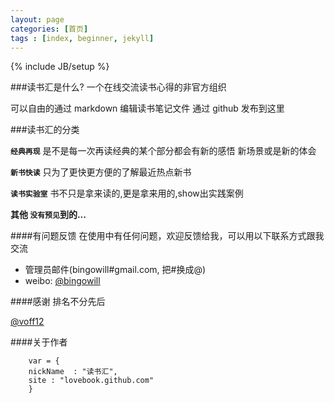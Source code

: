 ```yaml
---
layout: page
categories: [首页]
tags : [index, beginner, jekyll]
---
```

{% include JB/setup %}

###读书汇是什么?
一个在线交流读书心得的非官方组织

可以自由的通过 markdown 编辑读书笔记文件 通过 github 发布到这里

###读书汇的分类

**`经典再现`**  是不是每一次再读经典的某个部分都会有新的感悟 新场景或是新的体会
 
**`新书快读`**  只为了更快更方便的了解最近热点新书

**`读书实验室`**  书不只是拿来读的,更是拿来用的,show出实践案例

**其他 `没有预见`到的...**


####有问题反馈
在使用中有任何问题，欢迎反馈给我，可以用以下联系方式跟我交流

* 管理员邮件(bingowill#gmail.com, 把#换成@)
* weibo: [@bingowill](http://weibo.com/bingowill "bingowill's weibo")

####感谢
排名不分先后

[@voff12](http://github.com/voff12)


####关于作者
```
    var = {
    nickName  : "读书汇",
    site : "lovebook.github.com"
    }
```

